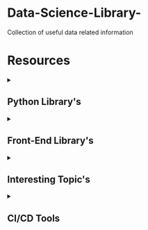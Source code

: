 # Data-Science-Library-
Collection of useful data related information

# Resources

<details><summary><h2>Python Library's</h2></summary>

1. [RPA Python](https://github.com/tebelorg/RPA-Python) - Use for simple tasks to automate with RPA
2. [Cookie Cutter Template](https://github.com/boromir674/cookiecutter-python-package) - Git project templates to use
3. [Jinja Template](https://jinja.palletsprojects.com/en/3.0.x/api/) - 
4. [Testing with Tox](https://christophergs.com/python/2020/04/12/python-tox-why-use-it-and-tutorial/) - Testing for large projects
5. [Logging with IceCream](https://towardsdatascience.com/introducing-icecream-never-use-print-to-debug-your-python-code-again-d8f2e5719f8a) - Use over print statements when debugging
6. [Multiprocessing with python](https://www.geeksforgeeks.org/multiprocessing-python-set-1/) - Use to speed up long running scripts
7. [Polars, faster pandas](https://pola-rs.github.io/polars-book/user-guide/)
8. [Pyside](https://wiki.freecad.org/PySide_Intermediate_Examples) - Build Desktop Apps with python. [Examples](https://www.pythonguis.com/pyside2-tutorial/)
9. [Pandas-ai](https://github.com/gventuri/pandas-ai) - Pandas combined with Open AI
10. [Quickly Build and Share ML Models - Gradio](https://aws.amazon.com/codestar/)    
</details>

<details><summary><h2>Front-End Library's</h2></summary>

1. [HTML Boilerplate](https://github.com/h5bp/html5-boilerplate) - Front-end template for building fast, robust, and adaptable web apps
2. [Design resources for developers](https://github.com/bradtraversy/design-resources-for-developers) - Curated list of sesign and UI respirces from stock photos, web templates, css framework and more
3. [Hover](https://github.com/IanLunn/Hover) - A collection of css3-powered hover effects
 </details>


<details><summary><h2>Interesting Topic's</h2></summary>
 
1. [Sentiment Analysis](https://www.cs.uic.edu/~liub/FBS/sentiment-analysis.html)
2. [Operating Systems](https://www.cs.uic.edu/~jbell/CourseNotes/OperatingSystems/index.html) 
  </details>

<details><summary><h2>CI/CD Tools</h2></summary>
 
1. [Django CI/CD Process - Semaphore](https://semaphoreci.com/community/tutorials/dockerizing-a-python-django-web-application#style-checker)
2. [AWS CI/CD Tool - CodeStar](https://aws.amazon.com/codestar/) 
 
  </details>




